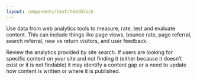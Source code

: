 ```yaml
---
layout: components/text/textblock
---
```


Use data from web analytics tools to measure, rate, test and evaluate content. This can include things like page views, bounce rate, page referral, search referral, new vs return visitors, and user feedback.

Review the analytics provided by site search. If users are looking for specific content on your site and not finding it (either because it doesn’t exist or it is not findable) it may identify a content gap or a need to update how content is written or where it is published.
